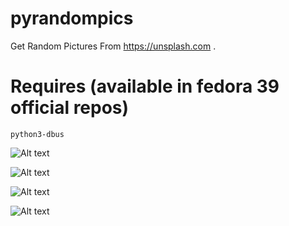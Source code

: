 # pyrandompics

Get Random Pictures From https://unsplash.com . 

# Requires (available in fedora 39 official repos)

``` python3-dbus ```

![Alt text](https://raw.githubusercontent.com/yucefsourani/python-gtk4-examples/main/small_programs/pyrandompics/Screenshot.png "Screenshot")

![Alt text](https://raw.githubusercontent.com/yucefsourani/python-gtk4-examples/main/small_programs/pyrandompics/Screenshot1.png "Screenshot")

![Alt text](https://raw.githubusercontent.com/yucefsourani/python-gtk4-examples/main/small_programs/pyrandompics/Screenshot2.png "Screenshot")

![Alt text](https://raw.githubusercontent.com/yucefsourani/python-gtk4-examples/main/small_programs/pyrandompics/Screenshot3.png "Screenshot")

